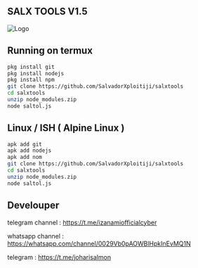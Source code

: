 ## SALX TOOLS V1.5

![Logo](https://h.top4top.io/p_33591ftr20.jpeg)

## Running on termux
```sh
pkg install git
pkg install nodejs
pkg install npm
git clone https://github.com/SalvadorXploitiji/salxtools
cd salxtools
unzip node_modules.zip
node saltol.js
```

## Linux / ISH ( Alpine Linux )
```sh
apk add git
apk add nodejs
apk add nom
git clone https://github.com/SalvadorXploitiji/salxtools
cd salxtools
unzip node_modules.zip
node saltol.js
```
## Develouper

telegram channel : https://t.me/izanamiofficialcyber

whatsapp channel : https://whatsapp.com/channel/0029Vb0pAOWBlHpkInEvMQ1N

telegram : https://t.me/joharisalmon

